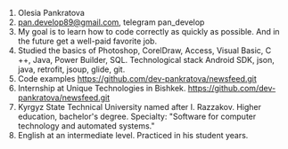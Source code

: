1. Olesia Pankratova
2. pan.develop89@gmail.com, telegram pan_develop
3. My goal is to learn how to code correctly as quickly as possible. And in the future get a well-paid favorite job.
4. Studied the basics of Photoshop, CorelDraw, Access, Visual Basic, C ++, Java, Power Builder, SQL. Technological
stack Android SDK, json, java, retrofit, jsoup, glide, git.
5. Code examples https://github.com/dev-pankratova/newsfeed.git
6. Internship at Unique Technologies in Bishkek. https://github.com/dev-pankratova/newsfeed.git
7. Kyrgyz State Technical University named after I. Razzakov. Higher education, bachelor's degree.
Specialty: "Software for computer technology and automated systems."
8. English at an intermediate level. Practiced in his student years.
